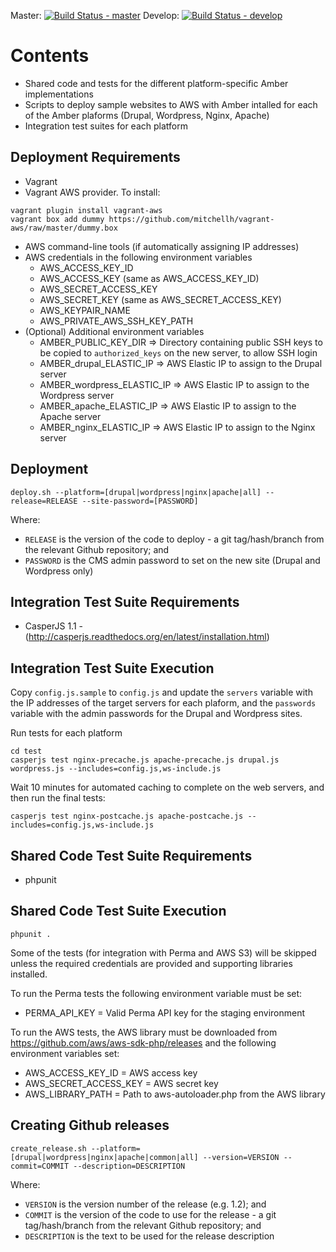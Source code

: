 Master: [![Build Status - master](https://travis-ci.org/berkmancenter/amber_common.png?branch=master)](https://travis-ci.org/berkmancenter/amber_common)
Develop: [![Build Status - develop](https://travis-ci.org/berkmancenter/amber_common.png?branch=develop)](https://travis-ci.org/berkmancenter/amber_common)

# Contents

* Shared code and tests for the different platform-specific Amber implementations
* Scripts to deploy sample websites to AWS with Amber intalled for each of the Amber plaforms (Drupal, Wordpress, Nginx, Apache)
* Integration test suites for each platform

## Deployment Requirements

* Vagrant
* Vagrant AWS provider. To install:
```
vagrant plugin install vagrant-aws
vagrant box add dummy https://github.com/mitchellh/vagrant-aws/raw/master/dummy.box
```
* AWS command-line tools (if automatically assigning IP addresses)
* AWS credentials in the following environment variables
    * AWS_ACCESS_KEY_ID
    * AWS_ACCESS_KEY (same as AWS_ACCESS_KEY_ID)
    * AWS_SECRET_ACCESS_KEY
    * AWS_SECRET_KEY (same as AWS_SECRET_ACCESS_KEY)
    * AWS_KEYPAIR_NAME
    * AWS_PRIVATE_AWS_SSH_KEY_PATH
* (Optional) Additional environment variables
    * AMBER_PUBLIC_KEY_DIR => Directory containing public SSH keys to be copied to ```authorized_keys``` on the new server, to allow SSH login
    * AMBER_drupal_ELASTIC_IP => AWS Elastic IP to assign to the Drupal server
    * AMBER_wordpress_ELASTIC_IP => AWS Elastic IP to assign to the Wordpress server
    * AMBER_apache_ELASTIC_IP => AWS Elastic IP to assign to the Apache server
    * AMBER_nginx_ELASTIC_IP => AWS Elastic IP to assign to the Nginx server

## Deployment

```deploy.sh --platform=[drupal|wordpress|nginx|apache|all] --release=RELEASE --site-password=[PASSWORD]```

Where:

* ```RELEASE``` is the version of the code to deploy - a git tag/hash/branch from the relevant Github repository; and
* ```PASSWORD``` is the CMS admin password to set on the new site (Drupal and Wordpress only)

## Integration Test Suite Requirements

* CasperJS 1.1 - (http://casperjs.readthedocs.org/en/latest/installation.html)

## Integration Test Suite Execution

Copy ```config.js.sample``` to ```config.js``` and update the ```servers``` variable with the IP addresses of the target servers for each plaform, and the ```passwords``` variable with the admin passwords for the Drupal and Wordpress sites.

Run tests for each platform
```
cd test
casperjs test nginx-precache.js apache-precache.js drupal.js wordpress.js --includes=config.js,ws-include.js
```

Wait 10 minutes for automated caching to complete on the web servers, and then run the final tests:

```
casperjs test nginx-postcache.js apache-postcache.js --includes=config.js,ws-include.js
```

## Shared Code Test Suite Requirements

* phpunit

## Shared Code Test Suite Execution

```phpunit .```

Some of the tests (for integration with Perma and AWS S3) will be skipped unless the required credentials are provided and supporting libraries installed. 

To run the Perma tests the following environment variable must be set:

* PERMA_API_KEY = Valid Perma API key for the staging environment

To run the AWS tests, the AWS library must be downloaded from https://github.com/aws/aws-sdk-php/releases and the following environment variables set:

* AWS_ACCESS_KEY_ID = AWS access key
* AWS_SECRET_ACCESS_KEY = AWS secret key
* AWS_LIBRARY_PATH = Path to aws-autoloader.php from the AWS library

## Creating Github releases

```create_release.sh --platform=[drupal|wordpress|nginx|apache|common|all] --version=VERSION --commit=COMMIT --description=DESCRIPTION```

Where:

* ```VERSION``` is the version number of the release (e.g. 1.2); and
* ```COMMIT``` is the version of the code to use for the release - a git tag/hash/branch from the relevant Github repository; and
* ```DESCRIPTION``` is the text to be used for the release description






